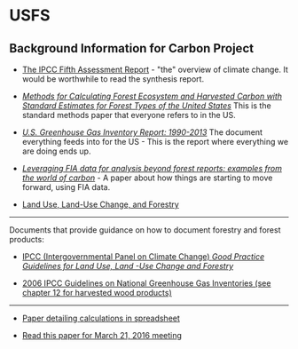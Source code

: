 # USFS

## Background Information for Carbon Project

* [The IPCC Fifth Assessment Report](http://www.ipcc.ch/report/ar5/) - "the" overview of climate change.  It would be worthwhile to read the synthesis report. 

* [_Methods for Calculating Forest Ecosystem and Harvested Carbon with Standard Estimates for Forest Types of the United States_](http://www.nrs.fs.fed.us/pubs/gtr/ne_gtr343.pdf)
	This is the standard methods paper that everyone refers to in the US.
	
* [_U.S. Greenhouse Gas Inventory Report: 1990-2013_](http://www3.epa.gov/climatechange/ghgemissions/usinventoryreport.html)
	The document everything feeds into for the US - This is the report where everything we are doing ends up.	
	
* [_Leveraging FIA data for analysis beyond forest reports: examples from the world of carbon_](http://www.nrs.fs.fed.us/pubs/50278)	- A paper about how things are starting to move forward, using FIA data.

* [Land Use, Land-Use Change, and Forestry](http://www3.epa.gov/climatechange/Downloads/ghgemissions/US-GHG-Inventory-2015-Chapter-6-Land-Use-Land-Use-Change-and-Forestry.pdf)

-----
Documents that provide guidance on how to document forestry and forest products:

* [IPCC (Intergovernmental Panel on Climate Change) _Good Practice Guidelines for Land Use, Land -Use Change and Forestry_
](http://www.ipcc-nggip.iges.or.jp/public/gpglulucf/gpglulucf.html)

* [ 2006 IPCC Guidelines on National Greenhouse Gas Inventories (see chapter 12 for harvested wood products)](http://www.ipcc-nggip.iges.or.jp/public/2006gl/vol4.html)

----------

* [Paper detailing calculations in spreadsheet](http://www.fpl.fs.fed.us/documnts/pdf2008/fpl_2008_skog001.pdf)

* [Read this paper for March 21, 2016 meeting](../Papers/USFS_1127_gmd.doc)
